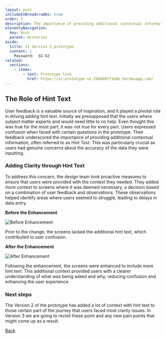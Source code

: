 ```yaml
---
layout: post
includeInBreadcrumbs: true
order: 3
description: The importance of providing additional contextual information, often referred to as Hint Text.
eleventyNavigation:
  key: Hint
  parent: Histories
aside:
  title: SI Version 2 prototype
  content: |
    Password:  SI-V2
related:
  sections:
    - items:
        - text: Prototype link
          href: https://si-prototype-v2-28b848ff1dde.herokuapp.com/
---
```


## The Role of Hint Text

User feedback is a valuable source of inspiration, and it played a pivotal role in driving adding hint text. Initially we presupposed that the users where subject matter experts and would need little to no help. Even thought this was true for the most part; it was not true for every part. Users expressed confusion when faced with certain questions in the prototype. Their feedback underscored the importance of providing additional contextual information, often referred to as Hint Text. This was particularly crucial as users had genuine concerns about the accuracy of the data they were inputting.

### Adding Clarity through Hint Text

To address this concern, the design team took proactive measures to ensure that users were provided with the context they needed. They added more context to screens where it was deemed necessary, a decision based on a combination of user feedback and observations. These observations helped identify areas where users seemed to struggle, leading to delays in data entry.

**Before the Enhancement**

![Before Enhancement](/assets/hint/1.png)

Prior to the change, the screens lacked the additional hint text, which contributed to user confusion.

**After the Enhancement**

![After Enhancement](/assets/hint/2.png)

Following the enhancement, the screens were enhanced to include more hint text. This additional context provided users with a clearer understanding of what was being asked and why, reducing confusion and enhancing the user experience.

### Next steps

The Version 2 of the prototype has added a lot of context with hint text to those certain part of the journey that users faced most clarity issues. In Version 3 we are going to revisit these point and any new pain points that might come up as a result.

<a href="/histories" class="govuk-back-link">Back</a>